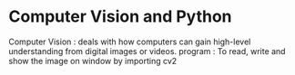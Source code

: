 # Computer Vision and Python
Computer Vision : deals with how computers can gain high-level understanding from digital images or
videos. 
program : To read, write and show the image on window by importing cv2 
